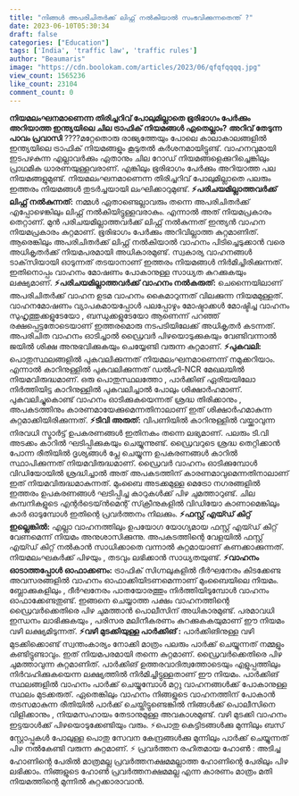 ```yaml
---
title: "നിങ്ങൾ അപരിചിതർക്ക് ലിഫ്റ്റ് നൽകിയാൽ സംഭവിക്കുന്നതെന്ത് ?"
date: 2023-06-10T05:30:34
draft: false
categories: ["Education"]
tags: ['India', 'traffic law', 'traffic rules']
author: "Beaumaris"
image: "https://cdn.boolokam.com/articles/2023/06/qfqfqqqq.jpg"
view_count: 1565236
like_count: 23104
comment_count: 0
---
```


**നിയമലംഘനമാണെന്ന തിരിച്ചറിവ് പോലുമില്ലാതെ ഭൂരിഭാഗം പേര്‍ക്കും അറിയാത്ത ഇന്ത്യയിലെ ചില ട്രാഫിക് നിയമങ്ങൾ ഏതെല്ലാം?** **അറിവ് തേടുന്ന പാവം പ്രവാസി** ????മറ്റേതൊരു രാജ്യത്തേയും പോലെ കാലാകാലങ്ങളില്‍ ഇന്ത്യയിലെ ട്രാഫിക് നിയമങ്ങളും കൂടുതല്‍ കര്‍ശനമായിട്ടുണ്ട്. വാഹനവുമായി ഇടപഴകുന്ന എല്ലാവര്‍ക്കും ഏതാനും ചില റോഡ് നിയമങ്ങളെക്കുറിച്ചെങ്കിലും പ്രാഥമിക ധാരണയുള്ളവരാണ്. എങ്കിലും ഭൂരിഭാഗം പേര്‍ക്കും അറിയാത്ത പല നിയമങ്ങളുമുണ്ട്. നിയമലംഘനമാണെന്ന തിരിച്ചറിവ് പോലുമില്ലാതെ പലരും ഇത്തരം നിയമങ്ങള്‍ തുടര്‍ച്ചയായി ലംഘിക്കാറുമുണ്ട്. **⚡പരിചയമില്ലാത്തവര്‍ക്ക് ലിഫ്റ്റ് നല്‍കുന്നത്:** നമ്മള്‍ ഏതാണ്ടെല്ലാവരും തന്നെ അപരിചിതര്‍ക്ക് എപ്പോഴെങ്കിലും ലിഫ്റ്റ് നല്‍കിയിട്ടുള്ളവരാകും. എന്നാല്‍ അത് നിയമപ്രകാരം തെറ്റാണ്. മുന്‍ പരിചയമില്ലാത്തവര്‍ക്ക് ലിഫ്റ്റ് നല്‍കുന്നത് ഇന്ത്യന്‍ വാഹന നിയമപ്രകാരം കുറ്റമാണ്. ഭൂരിഭാഗം പേര്‍ക്കും അറിവില്ലാത്ത കുറ്റമാണിത്. ആരെങ്കിലും അപരിചിതര്‍ക്ക് ലിഫ്റ്റ് നല്‍കിയാല്‍ വാഹനം പിടിച്ചെടുക്കാന്‍ വരെ അധികൃതര്‍ക്ക് നിയമപരമായി അധികാരമുണ്ട്. സ്വകാര്യ വാഹനങ്ങള്‍ ടാക്‌സിയായി ഓടുന്നത് തടയാനാണ് ഇത്തരം നിയമങ്ങള്‍ നിർമിച്ചിരിക്കുന്നത്. ഇതിനൊപ്പം വാഹനം മോഷണം പോകാനുള്ള സാധ്യത കുറക്കുകയും ലക്ഷ്യമാണ്. **[](https://cdn.boolokam.com/articles/2023/06/qfqfqqqq.jpg)⚡പരിചയമില്ലാത്തവര്‍ക്ക് വാഹനം നല്‍കരുത്:** ചെന്നൈയിലാണ് അപരിചിതര്‍ക്ക് വാഹന ഉടമ വാഹനം കൈമാറുന്നത് വിലക്കുന്ന നിയമമുള്ളത്. വാഹനമോഷണം വ്യാപകമായപ്പോള്‍ പലപ്പോഴും മോഷ്ടാക്കള്‍ മോഷ്ടിച്ച വാഹനം സുഹൃത്തുക്കളുടേയോ , ബന്ധുക്കളുടേയോ ആണെന്ന് പറഞ്ഞ് രക്ഷപ്പെട്ടതോടെയാണ് ഇത്തരമൊരു നടപടിയിലേക്ക് അധികൃതര്‍ കടന്നത്. അപരിചിത വാഹനം ഓടിച്ചാല്‍ ഡ്രൈവര്‍ പിഴയൊടുക്കുകയും വേണ്ടിവന്നാല്‍ ജയില്‍ ശിക്ഷ അനുഭവിക്കുകയും ചെയ്യേണ്ടി വരുന്ന കുറ്റമാണ്. **⚡പുകവലി:** പൊതുസ്ഥലങ്ങളില്‍ പുകവലിക്കുന്നത് നിയമലംഘനമാണെന്ന് നമുക്കറിയാം. എന്നാല്‍ കാറിനുള്ളില്‍ പുകവലിക്കുന്നത് ഡല്‍ഹി-NCR മേഖലയില്‍ നിയമവിരുദ്ധമാണ്. ഒരു പൊതുസ്ഥലത്തോ , പാര്‍ക്കിങ് ഏരിയയിലോ നിര്‍ത്തിയിട്ട കാറിനുള്ളില്‍ പുകവലിച്ചാല്‍ പോലും ശിക്ഷാര്‍ഹമാണ്. പുകവലിച്ചുകൊണ്ട് വാഹനം ഓടിക്കുകയെന്നത് ശ്രദ്ധ തിരിക്കാനും , അപകടത്തിനും കാരണമായേക്കുമെന്നതിനാലാണ് ഇത് ശിക്ഷാര്‍ഹമാകുന്ന കുറ്റമാക്കിയിരിക്കുന്നത്. **⚡ടിവി അരുത്:** വിപണിയില്‍ കാറിനുള്ളില്‍ വയ്ക്കാവുന്ന നിരവധി സ്മാര്‍ട്ട് ഉപകരണങ്ങള്‍ ഇതിനകം തന്നെ ലഭ്യമാണ്. പലരും ടി.വി അടക്കം കാറില്‍ ഘടിപ്പിക്കുകയും ചെയ്യുന്നുണ്ട്. ഡ്രൈവറുടെ ശ്രദ്ധ തെറ്റിക്കാന്‍ പോന്ന രീതിയില്‍ ദൃശ്യങ്ങള്‍ പ്ലേ ചെയ്യുന്ന ഉപകരണങ്ങള്‍ കാറില്‍ സ്ഥാപിക്കുന്നത് നിയമവിരുദ്ധമാണ്. ഡ്രൈവര്‍ വാഹനം ഓടിക്കുമ്പോള്‍ വിഡിയോയില്‍ ശ്രദ്ധിച്ചാല്‍ അത് അപകടത്തിന് കാരണമാവുമെന്നതിനാലാണ് ഇത് നിയമവിരുദ്ധമാകുന്നത്. മുംബൈ അടക്കമുള്ള മെട്രോ നഗരങ്ങളില്‍ ഇത്തരം ഉപകരണങ്ങള്‍ ഘടിപ്പിച്ച കാറുകള്‍ക്ക് പിഴ ചുമത്താറുണ്ട്. ചില കമ്പനികളുടെ എന്റര്‍ടെയ്ന്‍മെന്റ് സ്‌ക്രീനുകളില്‍ വിഡിയോ കാണാമെങ്കിലും കാര്‍ ഓടുമ്പോള്‍ ഇതിന്റെ പ്രവര്‍ത്തനം നിലക്കും. **⚡ഫസ്റ്റ് എയ്ഡ് കിറ്റ് ഇല്ലെങ്കില്‍:** എല്ലാ വാഹനത്തിലും ഉപയോഗ യോഗ്യമായ ഫസ്റ്റ് എയ്ഡ് കിറ്റ് വേണമെന്ന് നിയമം അനുശാസിക്കുന്നു. അപകടത്തിന്റെ വേളയില്‍ ഫസ്റ്റ് എയ്ഡ് കിറ്റ് നല്‍കാന്‍ സാധിക്കാതെ വന്നാല്‍ കുറ്റമായാണ് കണക്കാക്കുന്നത്. നിയമലംഘകര്‍ക്ക് പിഴയും , തടവും ലഭിക്കാന്‍ സാധ്യതയുണ്ട്. **⚡വാഹനം ഓടാത്തപ്പോള്‍ ഓഫാക്കണം:** ട്രാഫിക് സിഗ്നലുകളില്‍ ദീര്‍ഘനേരം കിടക്കേണ്ട അവസരങ്ങളില്‍ വാഹനം ഓഫാക്കിയിടണമെന്നാണ് മുംബൈയിലെ നിയമം. ബ്ലോക്കുകളിലും , ദീര്‍ഘനേരം പാതയോരത്തും നിര്‍ത്തിയിടുമ്പോള്‍ വാഹനം ഓഫാക്കേണ്ടതുണ്ട്. ഇങ്ങനെ ചെയ്യാത്ത പക്ഷം വാഹനത്തിന്റെ ഡ്രൈവര്‍ക്കെതിരെ പിഴ ചുമത്താന്‍ പൊലീസിന് അധികാരമുണ്ട്. പരമാവധി ഇന്ധനം ലാഭിക്കുകയും , പരിസര മലിനീകരണം കുറക്കുകകയുമാണ് ഈ നിയമം വഴി ലക്ഷ്യമിടുന്നത്. **⚡വഴി മുടക്കിയുള്ള പാര്‍ക്കിങ് :** പാര്‍ക്കിങിനുള്ള വഴി മുടക്കിക്കൊണ്ട് സ്വന്തംകാര്യം നോക്കി മാത്രം പലരും പാര്‍ക്ക് ചെയ്യുന്നത് നമ്മളും കണ്ടിട്ടുണ്ടാവും. ഇത് നിയമപരമായി തന്നെ കുറ്റമാണ്. ഡ്രൈവര്‍ക്കെതിരെ പിഴ ചുമത്താവുന്ന കുറ്റമാണിത്. പാര്‍ക്കിങ് ഉത്തരവാദിത്വത്തോടെയും എളുപ്പത്തിലും നിര്‍വഹിക്കുകയെന്ന ലക്ഷ്യത്തില്‍ നിര്‍മിച്ചിട്ടുള്ളതാണ് ഈ നിയമം. പാര്‍ക്കിങ് സ്ഥലങ്ങളില്‍ വാഹനം പാര്‍ക്ക് ചെയ്യുമ്പോള്‍ മറ്റു വാഹനങ്ങള്‍ക്ക് പോകാനുള്ള സ്ഥലം മുടക്കരുത്. ഏതെങ്കിലും വാഹനം നിങ്ങളുടെ വാഹനത്തിന് പോകാന്‍ തടസമാകുന്ന രീതിയില്‍ പാര്‍ക്ക് ചെയ്തിട്ടുണ്ടെങ്കില്‍ നിങ്ങള്‍ക്ക് പൊലീസിനെ വിളിക്കാനും , നിയമസഹായം തേടാനുമുള്ള അവകാശമുണ്ട്. വഴി മുടക്കി വാഹനം ഇട്ടയാള്‍ക്ക് പിഴയൊടുക്കേണ്ടിയും വരും. ⚡പൊതു കെട്ടിടങ്ങള്‍ക്കു മുന്നിലും ബസ് സ്റ്റോപ്പുകള്‍ പോലുള്ള പൊതു സേവന കേന്ദ്രങ്ങള്‍ക്കു മുന്നിലും പാര്‍ക്ക് ചെയ്യുന്നത് പിഴ നല്‍കേണ്ടി വരുന്ന കുറ്റമാണ്. ⚡ പ്രവർത്തന രഹിതമായ ഹോൺ : അടിച്ച ഹോണിന്റെ പേരില്‍ മാത്രമല്ല പ്രവർത്തനക്ഷമമല്ലാത്ത ഹോണിന്റെ പേരിലും പിഴ ലഭിക്കാം. നിങ്ങളുടെ ഹോണ്‍ പ്രവര്‍ത്തനക്ഷമമല്ല എന്ന കാരണം മാത്രം മതി നിയമത്തിന്റെ മുന്നില്‍ കുറ്റക്കാരാവാന്‍.

